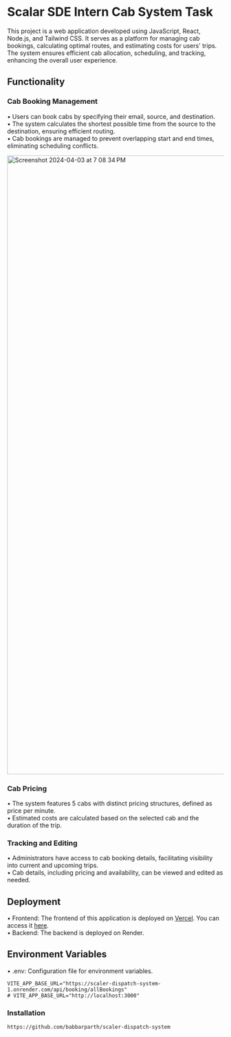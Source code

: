 # Scalar SDE Intern Cab System Task

This project is a web application developed using JavaScript, React, Node.js, and Tailwind CSS. It serves as a platform for managing cab bookings, calculating optimal routes, and estimating costs for users' trips. The system ensures efficient cab allocation, scheduling, and tracking, enhancing the overall user experience.

## Functionality

### Cab Booking Management
•⁠  ⁠Users can book cabs by specifying their email, source, and destination. <br>
•⁠  ⁠The system calculates the shortest possible time from the source to the destination, ensuring efficient routing. <br>
•⁠  ⁠Cab bookings are managed to prevent overlapping start and end times, eliminating scheduling conflicts.

<img width="1440" alt="Screenshot 2024-04-03 at 7 08 34 PM" src="https://github.com/babbarparth/scaler-dispatch-system/assets/98263947/677d8a22-f211-4342-af18-fe4940683cf8">


### Cab Pricing
•⁠  ⁠The system features 5 cabs with distinct pricing structures, defined as price per minute.<br>
•⁠  ⁠Estimated costs are calculated based on the selected cab and the duration of the trip.

### Tracking and Editing
•⁠  ⁠Administrators have access to cab booking details, facilitating visibility into current and upcoming trips.<br>
•⁠  ⁠Cab details, including pricing and availability, can be viewed and edited as needed.

## Deployment

•⁠  ⁠Frontend: The frontend of this application is deployed on [Vercel](https://vercel.com/). You can access it [here](https://scaler-dispatch-system.vercel.app/).<br>
•⁠  ⁠Backend: The backend is deployed on Render. 

## Environment Variables
•⁠  ⁠.env: Configuration file for environment variables.

```
VITE_APP_BASE_URL="https://scaler-dispatch-system-1.onrender.com/api/booking/allBookings"
# VITE_APP_BASE_URL="http://localhost:3000"
```
### Installation

```
https://github.com/babbarparth/scaler-dispatch-system
```
